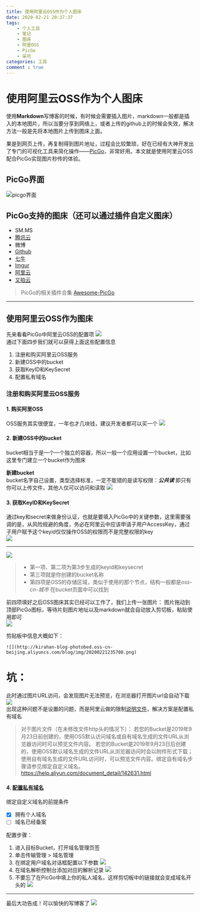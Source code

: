 ```yaml
---
title: 使用阿里云OSS作为个人图床
date: 2020-02-21 20:37:37
tags:
    - 个人工具
    - 笔记
    - 图床
    - 阿里OSS
    - PicGo
    - 采坑
categories: 工具
comment : true
---
```



# 使用阿里云OSS作为个人图床

使用**Markdown**写博客的时候，有时候会需要插入图片，markdown一般都是插入的本地图片，所以当要分享到网络上，或者上传的github上的时候会失效，解决方法一般是先将本地图片上传到图床上面。

果是到网页上传，再复制得到图片地址，过程会比较繁琐，好在已经有大神开发出了专门的可视化工具来简化操作——[PicGo](https://molunerfinn.com/PicGo/)，非常好用。本文就是使用阿里云OSS配合PicGo实现图片秒传的体验。

## PicGo界面
![picgo界面](https://cdn.jsdelivr.net/gh/Molunerfinn/test/picgo-site/first.png)

## PicGo支持的图床（还可以通过插件自定义图床）
- SM.MS
- [腾讯云](https://cloud.tencent.com/)
- 微博
- [Github](https://www.jianshu.com/p/2756724a5dee)
- [七牛](https://www.qiniu.com/)
- [Imgur](http://www.imgur.com/)
- [阿里云](https://github.com/PicGo/Awesome-PicGo)
- [又拍云](https://www.upyun.com/)

>PicGo的相关插件合集 [Awesome-PicGo](https://github.com/PicGo/Awesome-PicGo)

---
## 使用阿里云OSS作为图床
先来看看PicGo中阿里云OSS的配置项
![](http://imagebed.solarsunrise.cn/blog/img/20200221233839.png)  
通过下面四步我们就可以获得上面这些配置信息
1. 注册和购买阿里云OSS服务
2. 新建OSS中的bucket
3. 获取KeyID和KeySecret
4. 配置私有域名

### 注册和购买阿里云OSS服务
#### 1. 购买阿里OSS  
   OSS服务其实很便宜，一年也才几块钱，建议开发者都可以买一个
![](http://imagebed.solarsunrise.cn/blog/img/20200221220754.png)
#### 2. 新建OSS中的bucket  
   bucket相当于是一个一个独立的容器，所以一般一个应用设置一个bucket，比如这里专门建立一个bucket作为图床

**新建bucket**  
bucket名字自己设置，类型选择标准，一定不能错的是读写权限：***公共读***
即只有你可以上传文件，其他人仅可以访问和读取
![](http://imagebed.solarsunrise.cn/blog/img/20200221233217.png)

#### 3. 获取KeyID和KeySecret
   通过key和secret来做身份认证，也就是要填入PicGo中的关键参数，这里需要强调的是，从风险规避的角度，务必在阿里云中应该申请子用户AccessKey，通过子用户赋予这个keyid仅仅操作OSS的权限而不是完整权限的key  
   ![](http://imagebed.solarsunrise.cn/blog/img/20200221234114.png)

---

![](http://imagebed.solarsunrise.cn/blog/img/20200221233839.png)  
> * 第一项、第二项为第3步生成的keyid和keysecret  
> * 第三项就是你创建的bucket名称  
> * 第四项是OSS的存储区域，类似于使用的那个节点，结构一般都是*oss-cn-城市* 在bucket页面中可以找到

前四项填好之后OSS图床其实已经可以工作了，我们上传一张图片：
图片拖动到顶部PicGo图标，等待片刻图片地址以及markdown就会自动放入剪切板，粘贴使用即可  
![](http://imagebed.solarsunrise.cn/blog/img/20200221235708.png)

剪贴板中信息大概如下：
```
![](http://kirahan-blog-photobed.oss-cn-beijing.aliyuncs.com/blog/img/20200221235708.png)
```

# 坑：
此时通过图片URL访问，会发现图片无法预览，在浏览器打开图片url会自动下载  
![](http://imagebed.solarsunrise.cn/blog/img/20200222000606.png)  
出现这种问题不是设置的问题，而是阿里云做的限制[说明文件](https://help.aliyun.com/document_detail/142631.html)，解决方案是配置私有域名
> 对于图片文件（在未修改文件http头的情况下）：
若您的Bucket是2019年9月23日前创建的，使用OSS默认访问域名或自有域名生成的文件URL从浏览器访问时可以预览文件内容。
若您的Bucket是2019年9月23日后创建的，使用OSS默认域名生成的文件URL从浏览器访问时会以附件形式下载；使用自有域名生成的文件URL访问时，可以预览文件内容。绑定自有域名步骤请参见绑定自定义域名。
https://help.aliyun.com/document_detail/142631.html
#### 4. [配置私有域名](https://help.aliyun.com/document_detail/31902.html?spm=a2c4g.11186623.2.11.55207119cNLRuT#concept-ozw-m2r-5fb)
绑定自定义域名的前提条件
- [x] 拥有个人域名
- [ ] 域名已经备案

配置步骤：
1. 进入目标Bucket，打开域名管理页签
2. 单击传输管理 > 域名管理
3. 在绑定用户域名对话框配置以下参数
![](http://imagebed.solarsunrise.cn/blog/img/20200222001822.png)
4. 在域名解析控制台添加对应的解析记录
![](http://imagebed.solarsunrise.cn/blog/img/20200222002012.png)
5. 不要忘了在PicGo中填上你的私人域名，这样剪切板中的链接就会变成域名开头的
![](http://imagebed.solarsunrise.cn/blog/img/20200221233839.png) 

---
最后大功告成！可以愉快的写博客了
![](http://imagebed.solarsunrise.cn/blog/img/20200222002455.png)